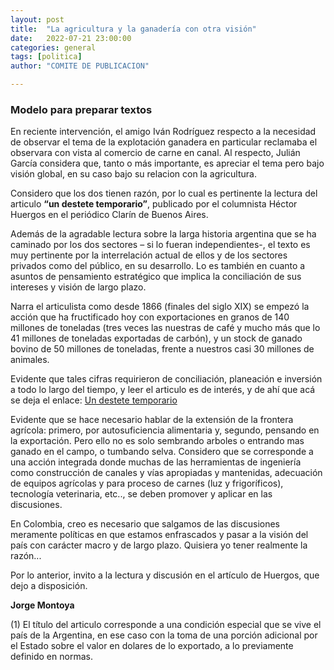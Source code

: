```yaml
---
layout: post
title:  "La agricultura y la ganadería con otra visión"
date:   2022-07-21 23:00:00
categories: general
tags: [politica]
author: "COMITE DE PUBLICACION"

---
```

### Modelo para preparar textos 

En reciente intervención, el amigo Iván Rodríguez respecto a la necesidad de observar el tema de la explotación ganadera en particular reclamaba el observara con vista al comercio de carne en canal. Al respecto, Julián García considera que, tanto o más importante, es apreciar el tema pero bajo visión global, en su caso bajo su relacion con la agricultura.

Considero que los dos tienen razón, por lo cual es pertinente la lectura del articulo  <b>“un destete temporario”</b>, publicado por el columnista Héctor Huergos en el periódico Clarín de Buenos Aires.

Además de la agradable lectura sobre la larga historia argentina que se ha caminado por los dos sectores – si lo fueran independientes-, el texto es muy pertinente por la interrelación actual de ellos y de los sectores privados como del público, en su desarrollo. Lo es también en cuanto a asuntos de pensamiento estratégico que implica la conciliación de sus intereses y visión de largo plazo.

Narra el articulista como desde 1866 (finales del siglo XIX) se empezó la acción que ha fructificado hoy con exportaciones en granos de 140 millones de toneladas (tres veces las nuestras de café y mucho más que lo 41 millones de toneladas exportadas de carbón), y un stock de ganado bovino de 50 millones de toneladas, frente a nuestros casi 30 millones de animales.

Evidente que tales cifras requirieron de conciliación, planeación e inversión a todo lo largo del tiempo, y leer el articulo es de interés, y de ahí que acá se deja el enlace: [Un destete temporario](http://app.noticias.clarin.com/e/es?s=1741127422&e=21799928&elqTrackId=11852ef9047b4b7c8c04c3cc349ef717&elq=7b90d6f5e4f44fc1ba50f1773d476d49&elqaid=2071815&elqat=1)

Evidente que se hace necesario hablar de la extensión de la frontera agrícola: primero, por autosuficiencia alimentaria y, segundo, pensando en la exportación. Pero ello no es solo sembrando arboles o entrando mas ganado en el campo, o tumbando selva. Considero que se corresponde a una acción integrada donde muchas de las herramientas de ingeniería como construcción de canales y vías apropiadas y mantenidas, adecuación de equipos agrícolas y para proceso de carnes (luz y frigoríficos), tecnología veterinaria, etc.., se deben promover y aplicar en las discusiones. 

En Colombia, creo es necesario que salgamos de las discusiones meramente políticas en que estamos enfrascados y pasar a la visión del país con carácter macro y de largo plazo. Quisiera yo tener realmente la razón...

Por lo anterior, invito a la lectura y discusión en el artículo de Huergos, que dejo a disposición.

<b>Jorge Montoya</b>


  (1) El título del articulo corresponde a una condición especial que se vive el país de la Argentina, en ese caso con la toma de una porción adicional por el Estado sobre el valor en dolares de lo exportado, a lo previamente definido en normas.